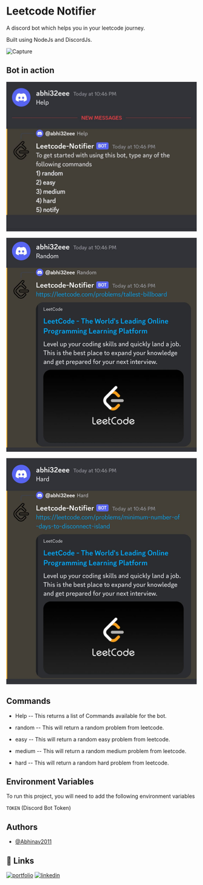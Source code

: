 
# Leetcode Notifier

A discord bot which helps you in your leetcode journey.

Built using NodeJs and DiscordJs.

<img width="97" alt="Capture" src="https://user-images.githubusercontent.com/62784600/222943065-88cb8e7f-c66a-4907-b794-a3e206552b8f.PNG">


## Bot in action

![App Screenshot](assets/image1.jpeg)

![App Screenshot](assets/image2.jpeg)

![App Screenshot](assets/image3.jpeg)

## Commands

* Help -- This returns a list of Commands available for the bot.

* random -- This will return a random problem from leetcode.

* easy -- This will return a random easy problem from leetcode.

* medium -- This will return a random medium problem from leetcode.

* hard -- This will return a random hard problem from leetcode.


## Environment Variables

To run this project, you will need to add the following environment variables

`TOKEN` (Discord Bot Token)


## Authors

- [@Abhinav2011](https://github.com/Abhinav2011)

## 🔗 Links
[![portfolio](https://img.shields.io/badge/my_portfolio-000?style=for-the-badge&logo=ko-fi&logoColor=white)](https://my-portfolio-flax-kappa.vercel.app/)
[![linkedin](https://img.shields.io/badge/linkedin-0A66C2?style=for-the-badge&logo=linkedin&logoColor=white)](https://www.linkedin.com/in/abhinav-kumar-904254195/)
